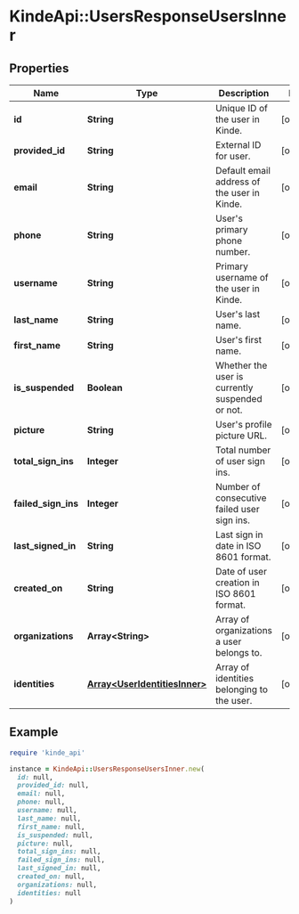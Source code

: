 # KindeApi::UsersResponseUsersInner

## Properties

| Name | Type | Description | Notes |
| ---- | ---- | ----------- | ----- |
| **id** | **String** | Unique ID of the user in Kinde. | [optional] |
| **provided_id** | **String** | External ID for user. | [optional] |
| **email** | **String** | Default email address of the user in Kinde. | [optional] |
| **phone** | **String** | User&#39;s primary phone number. | [optional] |
| **username** | **String** | Primary username of the user in Kinde. | [optional] |
| **last_name** | **String** | User&#39;s last name. | [optional] |
| **first_name** | **String** | User&#39;s first name. | [optional] |
| **is_suspended** | **Boolean** | Whether the user is currently suspended or not. | [optional] |
| **picture** | **String** | User&#39;s profile picture URL. | [optional] |
| **total_sign_ins** | **Integer** | Total number of user sign ins. | [optional] |
| **failed_sign_ins** | **Integer** | Number of consecutive failed user sign ins. | [optional] |
| **last_signed_in** | **String** | Last sign in date in ISO 8601 format. | [optional] |
| **created_on** | **String** | Date of user creation in ISO 8601 format. | [optional] |
| **organizations** | **Array&lt;String&gt;** | Array of organizations a user belongs to. | [optional] |
| **identities** | [**Array&lt;UserIdentitiesInner&gt;**](UserIdentitiesInner.md) | Array of identities belonging to the user. | [optional] |

## Example

```ruby
require 'kinde_api'

instance = KindeApi::UsersResponseUsersInner.new(
  id: null,
  provided_id: null,
  email: null,
  phone: null,
  username: null,
  last_name: null,
  first_name: null,
  is_suspended: null,
  picture: null,
  total_sign_ins: null,
  failed_sign_ins: null,
  last_signed_in: null,
  created_on: null,
  organizations: null,
  identities: null
)
```

